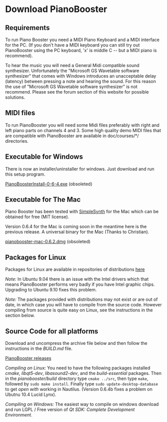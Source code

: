 # Download PianoBooster

## Requirements
  
To run Piano Booster you need a MIDI Piano Keyboard and a MIDI interface for the PC. (If you
don't have a MIDI keyboard you can still try out PianoBooster using the PC keyboard, 'x' is
middle C -- but a MIDI piano is recommend).

To hear the music you will need a General Midi compatible sound synthesizer. Unfortunately
the "Microsoft GS Wavetable software synthesizer" that comes with Windows introduces an
unacceptable delay (latency) between pressing a note and hearing the sound. For this reason
the use of "Microsoft GS Wavetable software synthesizer" is not recommend. Please see the
forum section of this website for possible solutions.

## MIDI files

To run PianoBooster you will need some Midi files preferably with right and left piano parts on channels 4 and 3.
Some high quality demo MIDI files that are compatible with
PianoBooster are available in doc/courses/*/ directories.

## Executable for Windows

There is now an installer/uninstaller for windows. Just download and run this setup program.

[PianoBoosterInstall-0-6-4.exe](https://sourceforge.net/projects/pianobooster/files/pianobooster/0.6.4/PianoBoosterInstall-0-6-4.exe/download) (obsoleted)

## Executable for The Mac

Piano Booster has been tested with [SimpleSynth](http://notahat.com/simplesynth)
for the Mac which can be obtained for free (MIT license).

Version 0.6.4 for the Mac is coming soon in the meantime here is the previous release.
A universal binary for the Mac (Thanks to Christian).

[pianobooster-mac-0.6.2.dmg](https://sourceforge.net/projects/pianobooster/files/pianobooster/0.6.2/pianobooster-mac-0.6.2.dmg/download) (obsoleted)

## Packages for Linux

Packages for Linux are available in repositories of distributions [here](https://pkgs.org/download/pianobooster)

*Note:* In Ubuntu 9.04 there is an issue with the Intel drivers which that means PianoBooster
performs very badly if you have Intel graphic chips.  Upgrading to Ubuntu 9.10 fixes this problem.

*Note:* The packages provided with distributions may not exist or are out of date,
in which case you will have to compile from the source code.
However compiling from source is quite easy on Linux, see the instructions
in the section below.

## Source Code for all platforms

Download and uncompress the archive file below and then follow the instructions in
the *BUILD.md* file.

[PianoBooster releases](https://github.com/captnfab/PianoBooster/releases)

*Compiling on Linux:* You need to have the following packages installed *cmake*,
*libqt5-dev*, *libasound2-dev*, and the *build-essential* packages. Then in the
*pianobooster/build* directory type `cmake ../src`, then type `make`, followed
by `sudo make install`. Finally type `sudo update-desktop-database` to get *open
with* working in Nautilus. (Version 0.6.4b fixes a problem on Ubutnu 10.4 Lucid
Lynx).

*Compiling on Windows:* The easiest way to compile on windows download and run LGPL / Free version of *Qt SDK: Complete Development Environment*.
